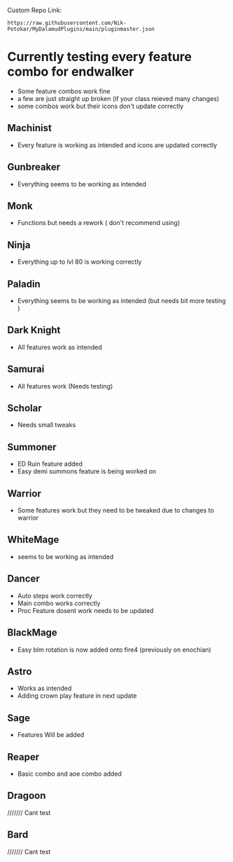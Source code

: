 Custom Repo Link:

`https://raw.githubusercontent.com/Nik-Potokar/MyDalamudPlugins/main/pluginmaster.json`

# Currently testing every feature combo for endwalker
* Some feature combos work fine
* a few are just straight up broken (if your class reieved many changes)
* some combos work but their icons don't update correctly

## Machinist 
* Every feature is working as intended and icons are updated correctly

## Gunbreaker
* Everything seems to be working as intended

## Monk
* Functions but needs a rework ( don't recommend using)

## Ninja
* Everything up to lvl 80 is working correctly

## Paladin
* Everything seems to be working as intended (but needs bit more testing )

## Dark Knight
* All features work as intended 

## Samurai
* All features work (Needs testing)

## Scholar 
* Needs small tweaks 

## Summoner
* ED Ruin feature added
* Easy demi summons feature is being worked on


## Warrior
* Some features work but they need to be tweaked due to changes to warrior

## WhiteMage
* seems to be working as intended

## Dancer
* Auto steps work correctly
* Main combo works correctly
* Proc Feature dosent work needs to be updated


## BlackMage
* Easy blm rotation is now added onto fire4 (previously on enochian)

## Astro
* Works as intended
* Adding crown play feature in next update

## Sage
* Features Will be added 

## Reaper 
* Basic combo and aoe combo added

## Dragoon
/////// Cant test

## Bard
/////// Cant test




